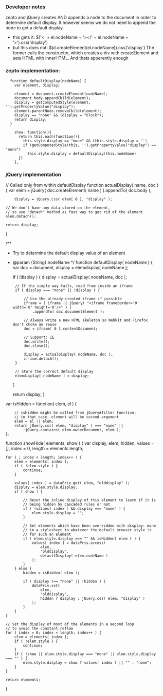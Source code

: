 ###  Developer notes

zepto and jQuery creates AND appends a node to the document in order to determine default display.
It however seems we do not need to append the node to get a default display.
- this gets it:      $('<' + el.nodeName + '></' + el.nodeName + '>').css('display')
- but this does not: $(d.createElement(el.nodeName)).css('display')
The former calls the constructor, which creates a div with createElement and sets HTML with innerHTML.
And thats apperently enough


### zepto implementation:

```
  function defaultDisplay(nodeName) {
    var element, display;

    element = document.createElement(nodeName);
    document.body.appendChild(element);
    display = getComputedStyle(element, '').getPropertyValue("display");
    element.parentNode.removeChild(element);
    display == "none" && (display = "block");
    return display;
  }

    show: function(){
      return this.each(function(){
        this.style.display == "none" && (this.style.display = '')
        if (getComputedStyle(this, '').getPropertyValue("display") == "none")
          this.style.display = defaultDisplay(this.nodeName)
      })
    },

```

### jQuery implementation


// Called only from within defaultDisplay
function actualDisplay( name, doc ) {
	var elem = jQuery( doc.createElement( name ) ).appendTo( doc.body ),

		display = jQuery.css( elem[ 0 ], "display" );

	// We don't have any data stored on the element,
	// so use "detach" method as fast way to get rid of the element
	elem.detach();

	return display;
}

/**
 * Try to determine the default display value of an element
 * @param {String} nodeName
 */
function defaultDisplay( nodeName ) {
	var doc = document,
		display = elemdisplay[ nodeName ];

	if ( !display ) {
		display = actualDisplay( nodeName, doc );

		// If the simple way fails, read from inside an iframe
		if ( display === "none" || !display ) {

			// Use the already-created iframe if possible
			iframe = ( iframe || jQuery( "<iframe frameborder='0' width='0' height='0'/>" ) )
				.appendTo( doc.documentElement );

			// Always write a new HTML skeleton so Webkit and Firefox don't choke on reuse
			doc = iframe[ 0 ].contentDocument;

			// Support: IE
			doc.write();
			doc.close();

			display = actualDisplay( nodeName, doc );
			iframe.detach();
		}

		// Store the correct default display
		elemdisplay[ nodeName ] = display;
	}

	return display;
}

var isHidden = function( elem, el ) {

		// isHidden might be called from jQuery#filter function;
		// in that case, element will be second argument
		elem = el || elem;
		return jQuery.css( elem, "display" ) === "none" ||
			!jQuery.contains( elem.ownerDocument, elem );
	};


function showHide( elements, show ) {
	var display, elem, hidden,
		values = [],
		index = 0,
		length = elements.length;

	for ( ; index < length; index++ ) {
		elem = elements[ index ];
		if ( !elem.style ) {
			continue;
		}

		values[ index ] = dataPriv.get( elem, "olddisplay" );
		display = elem.style.display;
		if ( show ) {

			// Reset the inline display of this element to learn if it is
			// being hidden by cascaded rules or not
			if ( !values[ index ] && display === "none" ) {
				elem.style.display = "";
			}

			// Set elements which have been overridden with display: none
			// in a stylesheet to whatever the default browser style is
			// for such an element
			if ( elem.style.display === "" && isHidden( elem ) ) {
				values[ index ] = dataPriv.access(
					elem,
					"olddisplay",
					defaultDisplay( elem.nodeName )
				);
			}
		} else {
			hidden = isHidden( elem );

			if ( display !== "none" || !hidden ) {
				dataPriv.set(
					elem,
					"olddisplay",
					hidden ? display : jQuery.css( elem, "display" )
				);
			}
		}
	}

	// Set the display of most of the elements in a second loop
	// to avoid the constant reflow
	for ( index = 0; index < length; index++ ) {
		elem = elements[ index ];
		if ( !elem.style ) {
			continue;
		}
		if ( !show || elem.style.display === "none" || elem.style.display === "" ) {
			elem.style.display = show ? values[ index ] || "" : "none";
		}
	}

	return elements;
}
